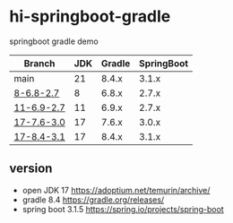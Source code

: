 # hi-springboot-gradle
springboot gradle demo

| Branch                            | JDK  | Gradle | SpringBoot |
|-----------------------------------| ---- | ------ | ---------- |
| main                              | 21   | 8.4.x  | 3.1.x      |
| [8-6.8-2.7](../../tree/8-6.8-2.7) | 8    | 6.8.x  | 2.7.x      |
| [11-6.9-2.7](../../tree/11-6.9-2.7)     | 11   | 6.9.x  | 2.7.x      |
| [17-7.6-3.0](../../tree/17-7.6-3.0)     | 17   | 7.6.x  | 3.0.x      |
| [17-8.4-3.1](../../tree/17-8.4-3.1)     | 17   | 8.4.x  | 3.1.x      |

## version
- open JDK 17 https://adoptium.net/temurin/archive/
- gradle 8.4 https://gradle.org/releases/
- spring boot 3.1.5 https://spring.io/projects/spring-boot

